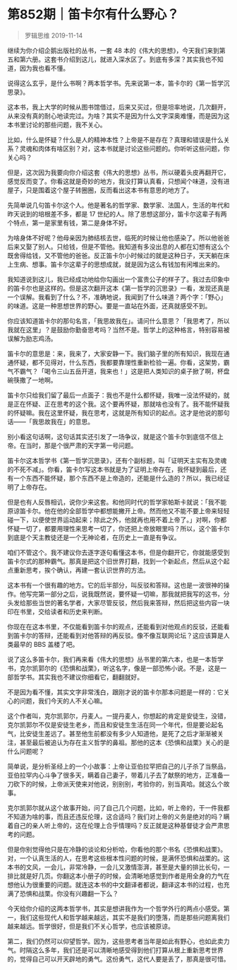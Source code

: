 # 第852期｜笛卡尔有什么野心？
> 罗辑思维
2019-11-14

继续为你介绍企鹅出版社的丛书，一套 48 本的《伟大的思想》，今天我们来到第五和第六册。这套书介绍到这儿，就进入深水区了。到底有多深？其实我也不知道，因为我也看不懂。

说得这么玄乎，是什么书啊？两本哲学书。先来说第一本，笛卡尔的《第一哲学沉思录》。

这本书，我上大学的时候从图书馆借过，后来又买过，但是坦率地说，几次翻开，从来没有真的耐心地读完过。为啥？其实不是因为什么文字深奥难懂，而是因为这本书里讨论的那些问题，我不关心。

比如，什么是怀疑？什么是人的精神本性？上帝是不是存在？真理和错误是什么关系？灵魂和肉体有啥区别？对，这本书就是讨论这些问题的。你听听这些问题，你关心吗？

但是，这次因为我要向你介绍这套《伟大的思想》丛书，所以硬着头皮再翻开它，感觉反而变了。你看这就是奇妙的地方，我没打算认真看，只想闻个味道，没有进屋子，只是围着这个屋子转圈圈，反而看出这本书有意思的地方了。

先简单说几句笛卡尔这个人。他是著名的哲学家、数学家、法国人，生活的年代和昨天说到的培根差不多，都是 17 世纪的人。除了思想这部分，笛卡尔这辈子有两个特点，第一是家里有钱，第二是身体不好。

为啥身体不好呢？他母亲因为肺结核去世，临死的时候让他也感染了。所以他爸爸后来又娶了别人。只给钱，但是不管他。我知道有多没出息的人都在幻想有这么个既舍得给钱，又不管他的爸爸。反正笛卡尔小时候过的就是这种日子，天天躺在床上生病、想事。笛卡尔这辈子的思想成就，就是因为这么有钱加有闲堆出来的。

我知道说到这儿，我已经成功地给你勾画出一个富贵公子的样子了。我过去印象中的笛卡尔也是这样的。但是这次翻开这本《第一哲学的沉思录》一看，发现还真是一个误解。我看到了什么？不，准确地说，我闻到了什么味道？两个字：「野心」的味道。这是一种思想世界的野心。要是一直站在外面，还真就感受不到。

你应该知道笛卡尔的那句名言，「我思故我在」。请问什么意思？「我思考了，所以我就在这里」？是鼓励你勤奋思考吗？当然不是。哲学上的这种格言，特别容易被误解为励志鸡汤。

笛卡尔的意思是：来，我来了，大家安静一下。我们脑子里的所有知识，我现在通通怀疑，都不见得对，什么东西，我都要靠理性重新检验一遍。你看，这架势，霸气不霸气？「喝令三山五岳开道，我来也！」这是把人类知识的桌子掀了啊，杯盘碗筷撒了一地啊。

笛卡尔只给我们留了最后一点面子：我也不是什么都怀疑，我唯一没法怀疑的，就是正在怀疑、正在思考的这个我。这个要再怀疑，那就啥也没有了。我不能怀疑我的怀疑嘛。我在这里怀疑，我在思考，这就是所有知识的起点。这才是他说的那句话——「我思故我在」的意思。

别小看这句话啊，这句话其实还引发了一场争议，就是这个笛卡尔到底信不信上帝。在当时，那是个很严肃的天字第一号问题。

笛卡尔这本哲学书《第一哲学沉思录》，还有个副标题，叫「证明天主实有及灵魂的不死不减」。你看，笛卡尔写这本书就是为了证明上帝存在，我怀疑到最后，还有一个东西不能怀疑，那个东西不是上帝造的，还能是什么造的？所以，我已经证明了上帝存在。

但是也有人反唇相讥，说你少来这套。和他同时代的哲学家帕斯卡就说：「我不能原谅笛卡尔。他在他的全部哲学中都想能撇开上帝。然而他又不能不要上帝来轻轻碰一下，以便使世界运动起来；除此之外，他就再也用不着上帝了。」对啊，你都怀疑一切了，都要用理性来思考一切了，你还把上帝放眼里吗？所以，这个笛卡尔到底是个天主教徒还是一个无神论者，在历史上一直是有争议。

咱们不管这个。我不建议你去逐字逐句看懂这本书，但是你翻开它，你就能感受到笛卡尔式的那种霸气。那真是把这个旧世界打翻，找到一个新起点，然后从这个起点重新思考，挨个确认，再建一套认识世界的方法。

这本书有一个很有趣的地方。它的后半部分，叫反驳和答辩。这也是一波很神的操作。他写完第一部分之后，说我既然说，要怀疑一切嘛，那我就把我写的这书，分头发给那些当世的著名学者，大家尽管反驳，然后我来答辩，然后把这些内容一块印在书里，交给读者和历史来判断。

你现在在这本书里，不仅能看到笛卡尔的观点，还能看到对他观点的反驳，还能看到笛卡尔的答辩，还能看到对他答辩的再反驳。像不像互联网论坛？这应该算是人类最早的 BBS 盖楼了吧。

说了这么多笛卡尔，我们再来看《伟大的思想》丛书里的第六本，也是一本哲学书，克尔凯郭尔的《恐惧和战栗》，听这名字，像是一部恐怖小说。不是，这是一部哲学书。其实我也不建议你细看它，翻翻就好。

不是因为看不懂，其实文字非常浅白，跟刚才说的笛卡尔那本问题是一样的：它关心的问题，我们今天的人不关心嘛。

这个作者叫，克尔凯郭尔，丹麦人。一提丹麦人，你想起的肯定是安徒生，没错，克尔凯郭尔不仅是安徒生老乡，而且和安徒生生活在同一个年代，但是要论起名气，比安徒生差远了。甚至他生前都没有多少人知道他，是死了之后才渐渐被关注，甚至最后被追认为存在主义哲学的鼻祖。那他的这本《恐惧和战栗》关心的是什么问题呢？

简单说，是分析圣经上的一个小故事：上帝让亚伯拉罕把自己的儿子杀了当祭品，亚伯拉罕内心斗争了很多天，瞒着自己妻子，带着儿子去了献祭的地方，正准备一刀砍下的时候，上帝派天使来对他说，别别别，考验你的，别当真哈。就这么个故事。

克尔凯郭尔就从这个故事开始，问了自己几个问题，比如，听上帝的，干一件我都不知道为啥的事，而且还违反伦理，这合适吗？我们对上帝的义务是绝对的吗？瞒着自己的亲人听上帝的，这在伦理上合乎情理吗？反正就是这种基督徒才会严肃思考的问题。

但是你别觉得他只是在冷静的谈论和分析哈，你看他的那个书名《恐惧和战栗》。对，一个认真生活的人，在思考这些根本性问题的时候，是满怀恐惧和战栗的。这本书的文风，一会儿，非常冷静，一会儿又激情澎湃，甚至是大量的排比长句，一排比就是好几页。你翻这本小册子的时候，会清晰地感觉到作者是用全身的力气在想他认为很重要的问题。就连这本书的中文翻译者都说，翻译这本书的过程，也充满了恐惧和战栗。你没有兴趣翻一下么？

今天给你介绍的这两本哲学书，其实是想讲我作为一个哲学外行的两点小感受。第一，我们这些现代人和哲学越来越远，其实不是我们的堕落，而是那些问题离我们越来越远。哲学很好，但是我们不关心哲学，也应该被原谅。

第二，我们仍然可以仰望哲学。因为，这些思考者当年是如此有野心，也如此卖力气。时隔这么多年，我们还是可以清晰地感受得到他们打算从根上重新思考世界的，觉得自己可以开天辟地的勇气。这份勇气，这代人要是丢了，那真是很可惜。
